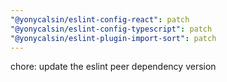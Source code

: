 ```yaml
---
"@yonycalsin/eslint-config-react": patch
"@yonycalsin/eslint-config-typescript": patch
"@yonycalsin/eslint-plugin-import-sort": patch
---
```


chore: update the eslint peer dependency version
